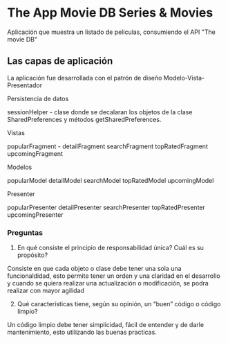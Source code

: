 # The App Movie DB Series & Movies
Aplicación que muestra un listado de peliculas, consumiendo el API "The movie DB"

## Las capas de aplicación 

La aplicación fue desarrollada con el patrón de diseño Modelo-Vista-Presentador 

Persistencia de datos 

sessionHelper 		- clase donde se decalaran los objetos de la clase SharedPreferences y métodos getSharedPreferences.

Vistas 

popularFragment		- 
detailFragment
searchFragment
topRatedFragment
upcomingFragment

Modelos

popularModel
detailModel
searchModel
topRatedModel
upcomingModel

Presenter

popularPresenter
detailPresenter
searchPresenter
topRatedPresenter
upcomingPresenter




### Preguntas

1. En qué consiste el principio de responsabilidad única? Cuál es su propósito?

Consiste  en que cada objeto o clase  debe tener una sola una funcionaldidad, esto permite tener un orden y una claridad en el desarrollo y cuando se quiera realizar una actualización o modificación, se podra realizar con mayor agilidad 

2. Qué características tiene, según su opinión, un “buen” código o código limpio?

Un código limpio debe tener simplicidad, fácil de entender y de darle mantenimiento, esto utilizando las buenas practicas. 
